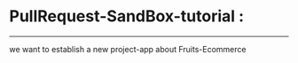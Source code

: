 # PullRequest-SandBox-tutorial :
--------------------------------
we want to establish a new project-app about Fruits-Ecommerce